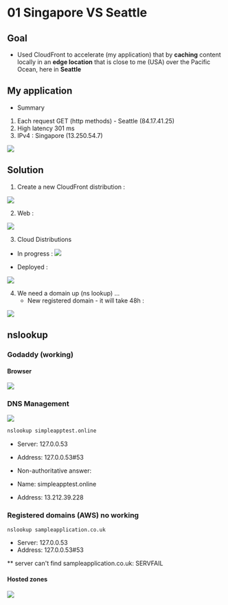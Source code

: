 # 01 Singapore VS Seattle

## Goal
* Used CloudFront to accelerate (my application) that by **caching**
  content locally in an **edge location** that is close to me (USA)
  over the Pacific Ocean, here in **Seattle**

## My application
* Summary
1) Each request GET (http methods) - Seattle (84.17.41.25)
2) High latency 301 ms
3) IPv4 : Singapore (13.250.54.7)

[<img src="https://i.imgur.com/YxWY2MA.png">](https://i.imgur.com/YxWY2MA.png)


## Solution
1) Create a new CloudFront distribution : 

[<img src="https://i.imgur.com/gYV1mia.png">](https://i.imgur.com/gYV1mia.png)

2) Web :

[<img src="https://i.imgur.com/VNWO9xH.png">](https://i.imgur.com/VNWO9xH.png)

3) Cloud Distributions 

  * In progress : 
[<img src="https://i.imgur.com/jtduxxN.png">](https://i.imgur.com/jtduxxN.png)

  * Deployed :
  
[<img src="https://i.imgur.com/HqhLpY3.png">](https://i.imgur.com/HqhLpY3.png)

4) We need a domain up (ns lookup) ...
    * New registered domain - it will take 48h : 

[<img src="https://i.imgur.com/ZdPtvBA.png">](https://i.imgur.com/ZdPtvBA.png)


## nslookup
### Godaddy (working)
#### Browser
[<img src="https://i.imgur.com/b5KTm1P.png">](https://i.imgur.com/b5KTm1P.png)

### DNS Management
[<img src="https://i.imgur.com/5XAyALN.png">](https://i.imgur.com/5XAyALN.png)

````Bash
nslookup simpleapptest.online
````
* Server:		127.0.0.53
* Address:	127.0.0.53#53

* Non-authoritative answer:
* Name:	simpleapptest.online
* Address: 13.212.39.228

### Registered domains (AWS) no working
````Bash
nslookup sampleapplication.co.uk
````
* Server:		127.0.0.53
* Address:	127.0.0.53#53

** server can't find sampleapplication.co.uk: SERVFAIL

#### Hosted zones
[<img src="https://i.imgur.com/2MAFlFl.png">](https://i.imgur.com/2MAFlFl.png)
